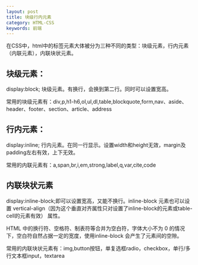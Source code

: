 ```yaml
---
layout: post
title: 块级行内元素
category: HTML-CSS
keywords: 前端
---
```


在CSS中，html中的标签元素大体被分为三种不同的类型：块级元素，行内元素（内联元素），内联块状元素。

## 块级元素：
display:block; 块级元素。有换行，会换到第二行。同时可以设置宽高。

常用的块级元素有：div,p,h1-h6,ol,ul,dl,table,blockquote,form,nav、aside、header、footer、section、article、address

## 行内元素：
display:inline; 行内元素。在同一行显示。设置width和height无效，margin及padding左右有效，上下无效。

常用的内联元素有：a,span,br,i,em,strong,label,q,var,cite,code

## 内联块状元素
display:inline-block;即可以设置宽高，又能不换行。inline-block 元素也可以设置 vertical-align（因为这个垂直对齐属性只对设置了inline-block的元素或table-cell的元素有效） 属性。

HTML 中的换行符、空格符、制表符等合并为空白符，字体大小不为 0 的情况下，空白符自然占据一定的宽度，使用inline-block 会产生了元素间的空隙。

常用的内联块状元素有：img,button按钮，单复选框radio，checkbox，单行/多行文本框input，textarea
